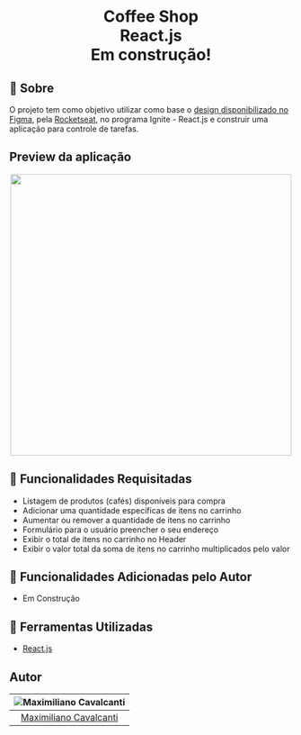 <h1 align="center" >
  <p>
    Coffee Shop<br>
    React.js<br>
    Em construção!
  </p>
</h1>

## 📕 Sobre

O projeto tem como objetivo utilizar como base o [design disponibilizado no Figma](https://www.figma.com/file/rxqPolPRmWld7TX3g0lLih/ToDo-List-(Copy)?node-id=0%3A1),  pela [Rocketseat](https://www.rocketseat.com.br/), no programa Ignite - React.js e construir uma aplicação para controle de tarefas.

## Preview da aplicação

<p align="center">
<img src="https://user-images.githubusercontent.com/95191637/178337294-68bc119d-43a8-407b-a6c4-b3fa0aaae990.png" width="500"/><br>
</p>


## 📝 Funcionalidades Requisitadas
- Listagem de produtos (cafés) disponíveis para compra
- Adicionar uma quantidade específicas de itens no carrinho
- Aumentar ou remover a quantidade de itens no carrinho
- Formulário para o usuário preencher o seu endereço
- Exibir o total de itens no carrinho no Header
- Exibir o valor total da soma de itens no carrinho multiplicados pelo valor

## 📝 Funcionalidades Adicionadas pelo Autor
- Em Construção


## 🔧 Ferramentas Utilizadas

- [React.js](https://reactjs.org/)



## Autor

| ![Maximiliano Cavalcanti](https://avatars.githubusercontent.com/u/95191637?v=4&s=150)|
|:---------------------:|
|  [Maximiliano Cavalcanti](https://github.com/maxmcavalcanti/)   |
